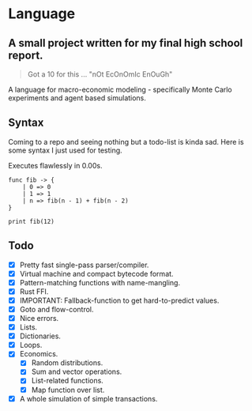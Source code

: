 # Language
## A small project written for my final high school report.
> Got a 10 for this ... "nOt EcOnOmIc EnOuGh"

A language for macro-economic modeling - specifically Monte Carlo experiments and agent based simulations.

## Syntax

Coming to a repo and seeing nothing but a todo-list is kinda sad. Here is some syntax I just used for testing.

Executes flawlessly in 0.00s.

```
func fib -> {
    | 0 => 0
    | 1 => 1
    | n => fib(n - 1) + fib(n - 2)
}

print fib(12)
```

## Todo

- [x] Pretty fast single-pass parser/compiler.
- [x] Virtual machine and compact bytecode format.
- [x] Pattern-matching functions with name-mangling.
- [x] Rust FFI.
- [x] IMPORTANT: Fallback-function to get hard-to-predict values.
- [x] Goto and flow-control.
- [x] Nice errors.
- [x] Lists.
- [x] Dictionaries.
- [x] Loops.
- [x] Economics.
    - [x] Random distributions.
    - [x] Sum and vector operations.
    - [x] List-related functions.
    - [x] Map function over list.
- [x] A whole simulation of simple transactions.
